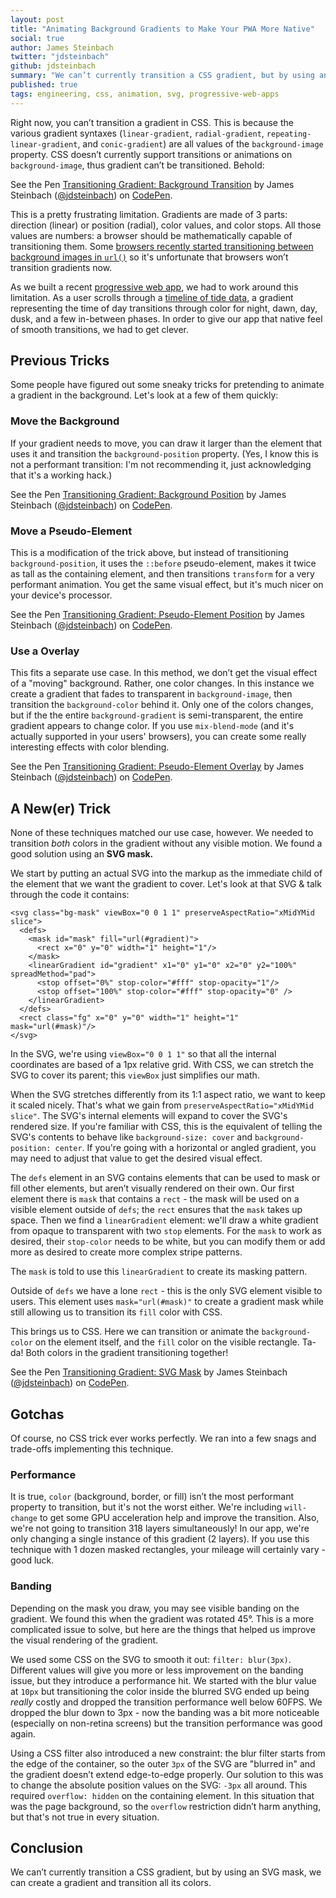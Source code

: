 ```yaml
---
layout: post
title: "Animating Background Gradients to Make Your PWA More Native"
social: true
author: James Steinbach
twitter: "jdsteinbach"
github: jdsteinbach
summary: "We can’t currently transition a CSS gradient, but by using an SVG mask, we can create a gradient and transition all its colors."
published: true
tags: engineering, css, animation, svg, progressive-web-apps
---
```


Right now, you can’t transition a gradient in CSS. This is because the various gradient syntaxes (`linear-gradient`, `radial-gradient`, `repeating-linear-gradient`, and `conic-gradient`) are all values of the `background-image` property. CSS doesn’t currently support transitions or animations on `background-image`, thus gradient can’t be transitioned. Behold:

<p data-height="265" data-theme-id="0" data-slug-hash="OxPWRm" data-default-tab="css,result" data-user="jdsteinbach" data-embed-version="2" data-pen-title="Transitioning Gradient: Background Transition" data-preview="true" class="codepen">See the Pen <a href="https://codepen.io/jdsteinbach/pen/OxPWRm/">Transitioning Gradient: Background Transition</a> by James Steinbach (<a href="https://codepen.io/jdsteinbach">@jdsteinbach</a>) on <a href="https://codepen.io">CodePen</a>.</p>

This is a pretty frustrating limitation. Gradients are made of 3 parts: direction (linear) or position (radial), color values, and color stops. All those values are numbers: a browser should be mathematically capable of transitioning them. Some [browsers recently started transitioning between background images in `url()`](https://codepen.io/jdsteinbach/pen/LzLegx?editors=0110) so it's unfortunate that browsers won’t transition gradients now.

As we built a recent [progressive web app](https://dockyard.com/progressive-web-apps), we had to work around this limitation. As a user scrolls through a [timeline of tide data](https://hightide.earth), a gradient representing the time of day transitions through color for night, dawn, day, dusk, and a few in-between phases. In order to give our app that native feel of smooth transitions, we had to get clever.

## Previous Tricks

Some people have figured out some sneaky tricks for pretending to animate a gradient in the background. Let's look at a few of them quickly:

### Move the Background

If your gradient needs to move, you can draw it larger than the element that uses it and transition the `background-position` property. (Yes, I know this is not a performant transition: I'm not recommending it, just acknowledging that it's a working hack.)

<p data-height="265" data-theme-id="0" data-slug-hash="eGmpmP" data-default-tab="css,result" data-user="jdsteinbach" data-embed-version="2" data-pen-title="Transitioning Gradient: Background Position" data-preview="true" class="codepen">See the Pen <a href="https://codepen.io/jdsteinbach/pen/eGmpmP/">Transitioning Gradient: Background Position</a> by James Steinbach (<a href="https://codepen.io/jdsteinbach">@jdsteinbach</a>) on <a href="https://codepen.io">CodePen</a>.</p>

### Move a Pseudo-Element

This is a modification of the trick above, but instead of transitioning `background-position`, it uses the `::before` pseudo-element, makes it twice as tall as the containing element, and then transitions `transform` for a very performant animation. You get the same visual effect, but it's much nicer on your device's processor.

<p data-height="265" data-theme-id="0" data-slug-hash="GMgpEW" data-default-tab="css,result" data-user="jdsteinbach" data-embed-version="2" data-pen-title="Transitioning Gradient: Pseudo-Element Position" data-preview="true" class="codepen">See the Pen <a href="https://codepen.io/jdsteinbach/pen/GMgpEW/">Transitioning Gradient: Pseudo-Element Position</a> by James Steinbach (<a href="https://codepen.io/jdsteinbach">@jdsteinbach</a>) on <a href="https://codepen.io">CodePen</a>.</p>

### Use a Overlay

This fits a separate use case. In this method, we don’t get the visual effect of a "moving" background. Rather, one color changes. In this instance we create a gradient that fades to transparent in `background-image`, then transition the `background-color` behind it. Only one of the colors changes, but if the the entire `background-gradient` is semi-transparent, the entire gradient appears to change color. If you use `mix-blend-mode` (and it's actually supported in your users' browsers), you can create some really interesting effects with color blending.

<p data-height="265" data-theme-id="0" data-slug-hash="RLNrdq" data-default-tab="css,result" data-user="jdsteinbach" data-embed-version="2" data-pen-title="Transitioning Gradient: Pseudo-Element Overlay" data-preview="true" class="codepen">See the Pen <a href="https://codepen.io/jdsteinbach/pen/RLNrdq/">Transitioning Gradient: Pseudo-Element Overlay</a> by James Steinbach (<a href="https://codepen.io/jdsteinbach">@jdsteinbach</a>) on <a href="https://codepen.io">CodePen</a>.</p>

## A New(er) Trick

None of these techniques matched our use case, however. We needed to transition _both_ colors in the gradient without any visible motion. We found a good solution using an **SVG mask.**

We start by putting an actual SVG into the markup as the immediate child of the element that we want the gradient to cover. Let's look at that SVG & talk through the code it contains:

```
<svg class="bg-mask" viewBox="0 0 1 1" preserveAspectRatio="xMidYMid slice">
  <defs>
    <mask id="mask" fill="url(#gradient)">
      <rect x="0" y="0" width="1" height="1"/>
    </mask>
    <linearGradient id="gradient" x1="0" y1="0" x2="0" y2="100%" spreadMethod="pad">
      <stop offset="0%" stop-color="#fff" stop-opacity="1"/>
      <stop offset="100%" stop-color="#fff" stop-opacity="0" />
    </linearGradient>
  </defs>
  <rect class="fg" x="0" y="0" width="1" height="1" mask="url(#mask)"/>
</svg>
```

In the SVG, we're using `viewBox="0 0 1 1"` so that all the internal coordinates are based of a 1px relative grid. With CSS, we can stretch the SVG to cover its parent; this `viewBox` just simplifies our math.

When the SVG stretches differently from its 1:1 aspect ratio, we want to keep it scaled nicely. That's what we gain from `preserveAspectRatio="xMidYMid slice"`. The SVG's internal elements will expand to cover the SVG's rendered size. If you're familiar with CSS, this is the equivalent of telling the SVG's contents to behave like `background-size: cover` and `background-position: center`. If you're going with a horizontal or angled gradient, you may need to adjust that value to get the desired visual effect.

The `defs` element in an SVG contains elements that can be used to mask or fill other elements, but aren’t visually rendered on their own. Our first element there is `mask` that contains a `rect` - the mask will be used on a visible element outside of `defs`; the `rect` ensures that the `mask` takes up space. Then we find a `linearGradient` element: we'll draw a white gradient from opaque to transparent with two `stop` elements. For the `mask` to work as desired, their `stop-color` needs to be white, but you can modify them or add more as desired to create more complex stripe patterns.

The `mask` is told to use this `linearGradient` to create its masking pattern.

Outside of `defs` we have a lone `rect` - this is the only SVG element visible to users. This element uses `mask="url(#mask)"` to create a gradient mask while still allowing us to transition its `fill` color with CSS.

This brings us to CSS. Here we can transition or animate the `background-color` on the element itself, and the `fill` color on the visible rectangle. Ta-da! Both colors in the gradient transitioning together!

<p data-height="265" data-theme-id="0" data-slug-hash="jGEqVV" data-default-tab="html,result" data-user="jdsteinbach" data-embed-version="2" data-pen-title="Transitioning Gradient: SVG Mask" data-preview="true" class="codepen">See the Pen <a href="https://codepen.io/jdsteinbach/pen/jGEqVV/">Transitioning Gradient: SVG Mask</a> by James Steinbach (<a href="https://codepen.io/jdsteinbach">@jdsteinbach</a>) on <a href="https://codepen.io">CodePen</a>.</p>
<script async src="https://production-assets.codepen.io/assets/embed/ei.js"></script>

## Gotchas

Of course, no CSS trick ever works perfectly. We ran into a few snags and trade-offs implementing this technique.

### Performance

It is true, `color` (background, border, or fill) isn’t the most performant property to transition, but it's not the worst either. We're including `will-change` to get some GPU acceleration help and improve the transition. Also, we're not going to transition 318 layers simultaneously! In our app, we're only changing a single instance of this gradient (2 layers). If you use this technique with 1 dozen masked rectangles, your mileage will certainly vary - good luck.

### Banding

Depending on the mask you draw, you may see visible banding on the gradient. We found this when the gradient was rotated 45°. This is a more complicated issue to solve, but here are the things that helped us improve the visual rendering of the gradient.

We used some CSS on the SVG to smooth it out: `filter: blur(3px)`. Different values will give you more or less improvement on the banding issue, but they introduce a performance hit. We started with the blur value at `10px` but transitioning the color inside the blurred SVG ended up being _really_ costly and dropped the transition performance well below 60FPS. We dropped the blur down to 3px - now the banding was a bit more noticeable (especially on non-retina screens) but the transition performance was good again.

Using a CSS filter also introduced a new constraint: the blur filter starts from the edge of the container, so the outer `3px` of the SVG are "blurred in" and the gradient doesn’t extend edge-to-edge properly. Our solution to this was to change the absolute position values on the SVG: `-3px` all around. This required `overflow: hidden` on the containing element. In this situation that was the page background, so the `overflow` restriction didn’t harm anything, but that's not true in every situation.

## Conclusion

We can’t currently transition a CSS gradient, but by using an SVG mask, we can create a gradient and transition all its colors.